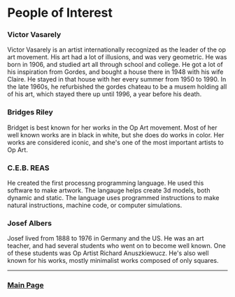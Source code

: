 # People of Interest

### Victor Vasarely
Victor Vasarely is an artist internationally recognized as the leader of the op art movement. His art had a lot of illusions, and was very geometric.
He was born in 1906, and studied art all through school and college. He got a lot of his inspiration from Gordes, and bought a house there in 1948 with his wife Claire. He stayed in that house with her every summer from 1950 to 1990. In the late 1960s, he refurbished the gordes chateau to be a musem holding all of his art, which stayed there up until 1996, a year before his death. 

### Bridges Riley
Bridget is best known for her works in the Op Art movement. Most of her well known works are in black in white, but she does do works in color. Her works are considered iconic, and she's one of the most important artists to Op Art.

### C.E.B. REAS
He created the first processng programming language. He used this software to make artwork. The langauge helps create 3d models, both dynamic and static. The language uses programmed instructions to make natural instructions, machine code, or computer simulations.

### Josef Albers
Josef lived from 1888 to 1976 in Germany and the US. He was an art teacher, and had several students who went on to become well known. One of these students was Op Artist Richard Anuszkiewucz. He's also well known for his works, mostly minimalist works composed of only squares.

___

### [Main Page](https://worreaud000.github.io/digitalart)
